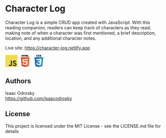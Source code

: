 # Character Log
Character Log is a simple CRUD app created with JavaScript. With this reading companion, readers can keep track of characters as they read, making note of when a character was first mentioned, a brief description, location, and any additional character notes. 

Live site: https://character-log.netlify.app

<p align="left"> 
 <img src="https://raw.githubusercontent.com/devicons/devicon/master/icons/javascript/javascript-original.svg" alt="javascript" width="40" height="40"/>
 <img src="https://raw.githubusercontent.com/devicons/devicon/master/icons/html5/html5-original-wordmark.svg" alt="html5" width="40" height="40"/> 
 <img src="https://raw.githubusercontent.com/devicons/devicon/master/icons/css3/css3-original-wordmark.svg" alt="css3" width="40" height="40"/> 
</p>

## Authors

Isaac Odrosky  
https://github.com/isaacodrosky

## License

This project is licensed under the MIT License - see the LICENSE.md file for details

